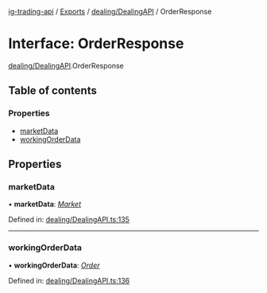 [ig-trading-api](../README.md) / [Exports](../modules.md) / [dealing/DealingAPI](../modules/dealing_dealingapi.md) / OrderResponse

# Interface: OrderResponse

[dealing/DealingAPI](../modules/dealing_dealingapi.md).OrderResponse

## Table of contents

### Properties

- [marketData](dealing_dealingapi.orderresponse.md#marketdata)
- [workingOrderData](dealing_dealingapi.orderresponse.md#workingorderdata)

## Properties

### marketData

• **marketData**: [_Market_](market_marketapi.market.md)

Defined in: [dealing/DealingAPI.ts:135](https://github.com/bennycode/ig-trading-api/blob/8f9d994/src/dealing/DealingAPI.ts#L135)

---

### workingOrderData

• **workingOrderData**: [_Order_](dealing_dealingapi.order.md)

Defined in: [dealing/DealingAPI.ts:136](https://github.com/bennycode/ig-trading-api/blob/8f9d994/src/dealing/DealingAPI.ts#L136)
